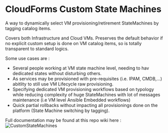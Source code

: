 # CloudForms Custom State Machines

A way to dynamically select VM provisioning/retirement StateMachines by tagging catalog items. 

Covers both Infrastructure and Cloud VMs. Preserves the default behavior if no explicit custom setup is done on VM catalog items, so is totally transparent to standard logics.

Some use cases are :

* Several people working at VM state machine level, needing to hav dedicated states without disturbing others.
* As services may be provisioned with pre-requisites (i.e. IPAM, CMDB,...) abitlity to still use VM Lifecycle raw provisioning.
* Specifying dedicated VM provisioning workflows based on typology while reducing complexity of huge StateMachines with lot of messages maintenance (i.e VM level Ansible Embedded workflows)
* Quick partial rollbacks without impacting all provisionings done on the platform (State Machine switching by tagging). 

Full documentation may be found at this repo wiki here : ![CustomStateMachines](https://github.com/bjgillet/CloudForms_CustomStateMachines/wiki/CustomStateMachines-Documentation)
